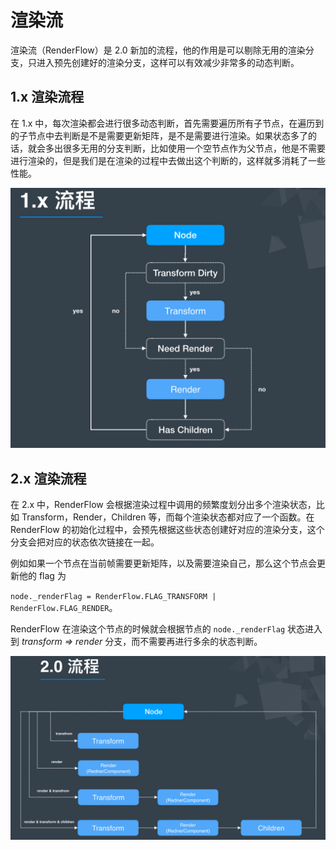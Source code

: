 # 渲染流

渲染流（RenderFlow）是 2.0 新加的流程，他的作用是可以剔除无用的渲染分支，只进入预先创建好的渲染分支，这样可以有效减少非常多的动态判断。

## 1.x 渲染流程

在 1.x 中，每次渲染都会进行很多动态判断，首先需要遍历所有子节点，在遍历到的子节点中去判断是不是需要更新矩阵，是不是需要进行渲染。如果状态多了的话，就会多出很多无用的分支判断，比如使用一个空节点作为父节点，他是不需要进行渲染的，但是我们是在渲染的过程中去做出这个判断的，这样就多消耗了一些性能。

![1.x 流程](./render-flow/render-flow-1.png)

## 2.x 渲染流程

在 2.x 中，RenderFlow 会根据渲染过程中调用的频繁度划分出多个渲染状态，比如 Transform，Render，Children 等，而每个渲染状态都对应了一个函数。在 RenderFlow 的初始化过程中，会预先根据这些状态创建好对应的渲染分支，这个分支会把对应的状态依次链接在一起。

例如如果一个节点在当前帧需要更新矩阵，以及需要渲染自己，那么这个节点会更新他的 flag 为 

`node._renderFlag = RenderFlow.FLAG_TRANSFORM | RenderFlow.FLAG_RENDER`。

RenderFlow 在渲染这个节点的时候就会根据节点的 `node._renderFlag` 状态进入到 *transform => render* 分支，而不需要再进行多余的状态判断。

![2.x 流程](./render-flow/render-flow-2.png)